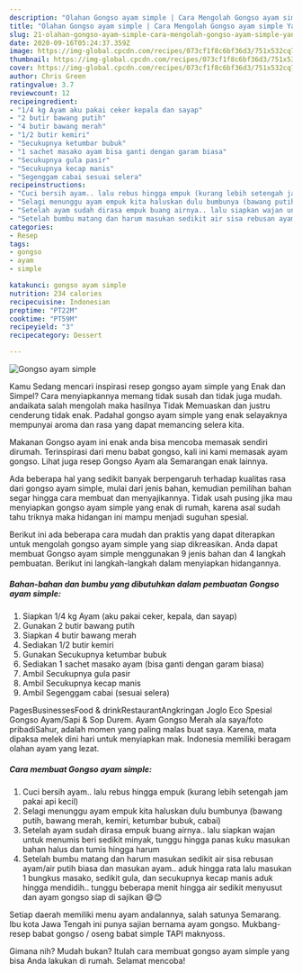 ```yaml
---
description: "Olahan Gongso ayam simple | Cara Mengolah Gongso ayam simple Yang Sempurna"
title: "Olahan Gongso ayam simple | Cara Mengolah Gongso ayam simple Yang Sempurna"
slug: 21-olahan-gongso-ayam-simple-cara-mengolah-gongso-ayam-simple-yang-sempurna
date: 2020-09-16T05:24:37.359Z
image: https://img-global.cpcdn.com/recipes/073cf1f8c6bf36d3/751x532cq70/gongso-ayam-simple-foto-resep-utama.jpg
thumbnail: https://img-global.cpcdn.com/recipes/073cf1f8c6bf36d3/751x532cq70/gongso-ayam-simple-foto-resep-utama.jpg
cover: https://img-global.cpcdn.com/recipes/073cf1f8c6bf36d3/751x532cq70/gongso-ayam-simple-foto-resep-utama.jpg
author: Chris Green
ratingvalue: 3.7
reviewcount: 12
recipeingredient:
- "1/4 kg Ayam aku pakai ceker kepala dan sayap"
- "2 butir bawang putih"
- "4 butir bawang merah"
- "1/2 butir kemiri"
- "Secukupnya ketumbar bubuk"
- "1 sachet masako ayam bisa ganti dengan garam biasa"
- "Secukupnya gula pasir"
- "Secukupnya kecap manis"
- "Segenggam cabai sesuai selera"
recipeinstructions:
- "Cuci bersih ayam.. lalu rebus hingga empuk (kurang lebih setengah jam pakai api kecil)"
- "Selagi menunggu ayam empuk kita haluskan dulu bumbunya (bawang putih, bawang merah, kemiri, ketumbar bubuk, cabai)"
- "Setelah ayam sudah dirasa empuk buang airnya.. lalu siapkan wajan untuk menumis beri sedikit minyak, tunggu hingga panas kuku masukan bahan halus dan tumis hingga harum"
- "Setelah bumbu matang dan harum masukan sedikit air sisa rebusan ayam/air putih biasa dan masukan ayam.. aduk hingga rata lalu masukan 1 bungkus masako, sedikit gula, dan secukupnya kecap manis aduk hingga mendidih.. tunggu beberapa menit hingga air sedikit menyusut dan ayam gongso siap di sajikan 😄😊"
categories:
- Resep
tags:
- gongso
- ayam
- simple

katakunci: gongso ayam simple 
nutrition: 234 calories
recipecuisine: Indonesian
preptime: "PT22M"
cooktime: "PT59M"
recipeyield: "3"
recipecategory: Dessert

---
```



![Gongso ayam simple](https://img-global.cpcdn.com/recipes/073cf1f8c6bf36d3/751x532cq70/gongso-ayam-simple-foto-resep-utama.jpg)

Kamu Sedang mencari inspirasi resep gongso ayam simple yang Enak dan Simpel? Cara menyiapkannya memang tidak susah dan tidak juga mudah. andaikata salah mengolah maka hasilnya Tidak Memuaskan dan justru cenderung tidak enak. Padahal gongso ayam simple yang enak selayaknya mempunyai aroma dan rasa yang dapat memancing selera kita.

Makanan Gongso ayam ini enak anda bisa mencoba memasak sendiri dirumah. Terinspirasi dari menu babat gongso, kali ini kami memasak ayam gongso. Lihat juga resep Gongso Ayam ala Semarangan enak lainnya.

Ada beberapa hal yang sedikit banyak berpengaruh terhadap kualitas rasa dari gongso ayam simple, mulai dari jenis bahan, kemudian pemilihan bahan segar hingga cara membuat dan menyajikannya. Tidak usah pusing jika mau menyiapkan gongso ayam simple yang enak di rumah, karena asal sudah tahu triknya maka hidangan ini mampu menjadi suguhan spesial.


Berikut ini ada beberapa cara mudah dan praktis yang dapat diterapkan untuk mengolah gongso ayam simple yang siap dikreasikan. Anda dapat membuat Gongso ayam simple menggunakan 9 jenis bahan dan 4 langkah pembuatan. Berikut ini langkah-langkah dalam menyiapkan hidangannya.

<!--inarticleads1-->

##### Bahan-bahan dan bumbu yang dibutuhkan dalam pembuatan Gongso ayam simple:

1. Siapkan 1/4 kg Ayam (aku pakai ceker, kepala, dan sayap)
1. Gunakan 2 butir bawang putih
1. Siapkan 4 butir bawang merah
1. Sediakan 1/2 butir kemiri
1. Gunakan Secukupnya ketumbar bubuk
1. Sediakan 1 sachet masako ayam (bisa ganti dengan garam biasa)
1. Ambil Secukupnya gula pasir
1. Ambil Secukupnya kecap manis
1. Ambil Segenggam cabai (sesuai selera)


PagesBusinessesFood &amp; drinkRestaurantAngkringan Joglo Eco Spesial Gongso Ayam/Sapi &amp; Sop Durem. Ayam Gongso Merah ala saya/foto pribadiSahur, adalah momen yang paling malas buat saya. Karena, mata dipaksa melek dini hari untuk menyiapkan mak. Indonesia memiliki beragam olahan ayam yang lezat. 

<!--inarticleads2-->

##### Cara membuat Gongso ayam simple:

1. Cuci bersih ayam.. lalu rebus hingga empuk (kurang lebih setengah jam pakai api kecil)
1. Selagi menunggu ayam empuk kita haluskan dulu bumbunya (bawang putih, bawang merah, kemiri, ketumbar bubuk, cabai)
1. Setelah ayam sudah dirasa empuk buang airnya.. lalu siapkan wajan untuk menumis beri sedikit minyak, tunggu hingga panas kuku masukan bahan halus dan tumis hingga harum
1. Setelah bumbu matang dan harum masukan sedikit air sisa rebusan ayam/air putih biasa dan masukan ayam.. aduk hingga rata lalu masukan 1 bungkus masako, sedikit gula, dan secukupnya kecap manis aduk hingga mendidih.. tunggu beberapa menit hingga air sedikit menyusut dan ayam gongso siap di sajikan 😄😊


Setiap daerah memiliki menu ayam andalannya, salah satunya Semarang. Ibu kota Jawa Tengah ini punya sajian bernama ayam gongso. Mukbang- resep babat gongso / oseng babat simple TAPI maknyoss. 

Gimana nih? Mudah bukan? Itulah cara membuat gongso ayam simple yang bisa Anda lakukan di rumah. Selamat mencoba!
